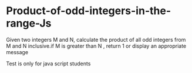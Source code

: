 # Product-of-odd-integers-in-the-range-Js
Given two integers M and N, calculate the product of all odd
integers from M and N inclusive.if M is greater than N , return 1 or display an appropriate message


Test is only for java script students
